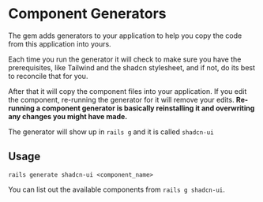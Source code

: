 # Component Generators

The gem adds generators to your application to help you copy the code from this application into
yours.

Each time you run the generator it will check to make sure you have the prerequisites, like Tailwind
and the shadcn stylesheet, and if not, do its best to reconcile that for you.

After that it will copy the component files into your application. If you edit the component,
re-running the generator for it will remove your edits. **Re-running a component generator is
basically reinstalling it and overwriting any changes you might have made.**

The generator will show up in `rails g` and it is called `shadcn-ui`

## Usage

```
rails generate shadcn-ui <component_name>
```

You can list out the available components from `rails g shadcn-ui`.
